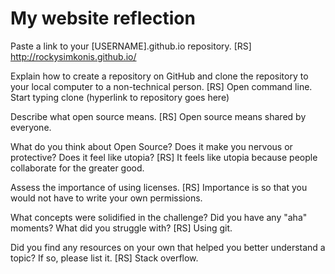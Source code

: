 # My website reflection

Paste a link to your [USERNAME].github.io repository.
[RS] http://rockysimkonis.github.io/

Explain how to create a repository on GitHub and clone the repository to your local computer to a non-technical person.
[RS] Open command line. Start typing clone (hyperlink to repository goes here)

Describe what open source means.
[RS] Open source means shared by everyone.

What do you think about Open Source? Does it make you nervous or protective? Does it feel like utopia?
[RS] It feels like utopia because people collaborate for the greater good.

Assess the importance of using licenses.
[RS] Importance is so that you would not have to write your own permissions.

What concepts were solidified in the challenge? Did you have any "aha" moments? What did you struggle with?
[RS] Using git.

Did you find any resources on your own that helped you better understand a topic? If so, please list it.
[RS] Stack overflow.
